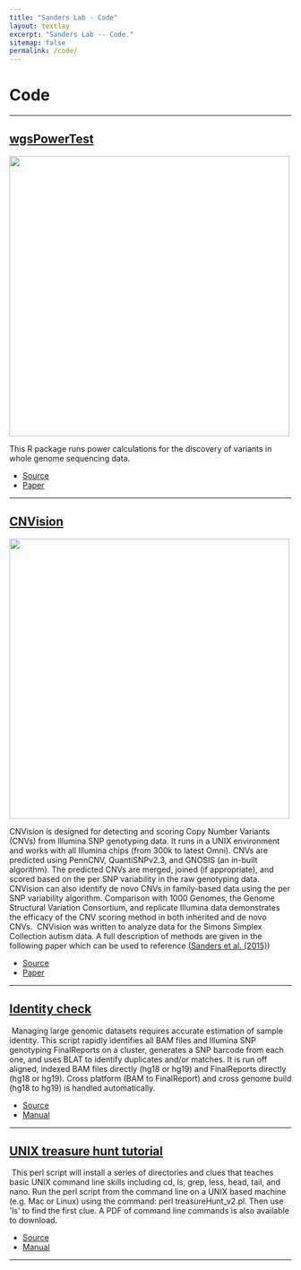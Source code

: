 ```yaml
---
title: "Sanders Lab - Code"
layout: textlay
excerpt: "Sanders Lab -- Code."
sitemap: false
permalink: /code/
---
```



# Code

---

## [wgsPowerTest](https://github.com/stephansanders/wgsPowerTest)


<img src="{{ site.url }}{{ site.baseurl }}/images/codepic/wgspower.png" style="width: 500px"> 

This R package runs power calculations for the discovery of variants in whole genome sequencing data.

- <a href="https://github.com/stephansanders/wgsPowerTest"><i class='fab fa-github'></i> Source</a>
- <a href="https://www.ncbi.nlm.nih.gov/pubmed/29184211"><i class='fa fa-book'></i> Paper</a>


---


## [CNVision](https://sourceforge.net/projects/cnvision/)


<img src="{{ site.url }}{{ site.baseurl }}/images/codepic/cnvision.png" style="width: 500px"> 

CNVision is designed for detecting and scoring Copy Number Variants (CNVs) from Illumina SNP genotyping data. It runs in a UNIX environment and works with all Illumina chips (from 300k to latest Omni). CNVs are predicted using PennCNV, QuantiSNPv2.3, and GNOSIS (an in-built algorithm). The predicted CNVs are merged, joined (if appropriate), and scored based on the per SNP variability in the raw genotyping data. CNVision can also identify de novo CNVs in family-based data using the per SNP variability algorithm. Comparison with 1000 Genomes, the Genome Structural Variation Consortium, and replicate Illumina data demonstrates the efficacy of the CNV scoring method in both inherited and de novo CNVs.
​
CNVision was written to analyze data for the Simons Simplex Collection autism data. A full description of methods are given in the following paper which can be used to reference ([Sanders et al. (2015)](https://www.ncbi.nlm.nih.gov/pubmed/26402605))

- <a href="https://sourceforge.net/projects/cnvision/"><i class='fab fa-github'></i> Source</a>
- <a href="https://www.ncbi.nlm.nih.gov/pubmed/26402605"><i class='fa fa-book'></i> Paper</a>


---


## [Identity check](http://genomic-identity.wikidot.com/)
​
​Managing large genomic datasets requires accurate estimation of sample identity. This script rapidly identifies all BAM files and Illumina SNP genotyping FinalReports on a cluster, generates a SNP barcode from each one, and uses BLAT to identify duplicates and/or matches. It is run off aligned, indexed BAM files directly (hg18 or hg19) and FinalReports directly (hg18 or hg19). Cross platform (BAM to FinalReport) and cross genome build (hg18 to hg19) is handled automatically.

- <a href="https://sourceforge.net/projects/cnvision/"><i class='fab fa-github'></i> Source</a>
- <a href="https://www.ncbi.nlm.nih.gov/pubmed/26402605"><i class='fa fa-book'></i> Manual</a>

---

## [UNIX treasure hunt tutorial]()
​
This perl script will install a series of directories and clues that teaches basic UNIX command line skills including cd, ls, grep, less, head, tail, and nano. Run the perl script from the command line on a UNIX based machine (e.g. Mac or Linux) using the command: perl treasureHunt_v2.pl. Then use 'ls' to find the first clue. A PDF of command line commands is also available to download.

- <a href="https://www.dropbox.com/s/kyf3y0cfqr01ffe/treasurehunt_v2.pl?dl=0"><i class='fab fa-github'></i> Source</a>
- <a href="https://www.dropbox.com/s/qhzushxh5s3zia3/Unix_basics.pdf?dl=0"><i class='fa fa-book'></i> Manual</a>

---


